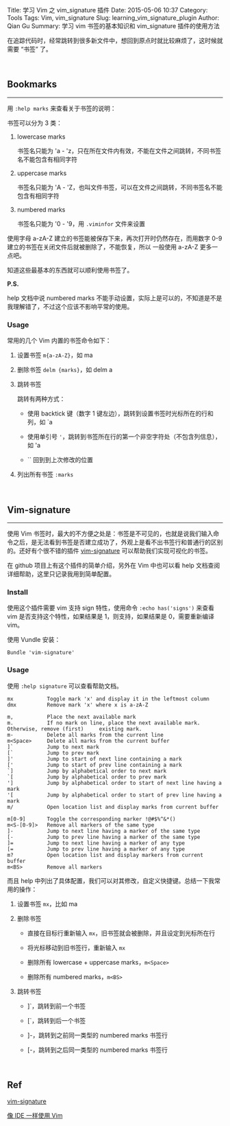 Title: 学习 Vim 之 vim_signature 插件 
Date: 2015-05-06 10:37
Category: Tools
Tags: Vim, vim_signature
Slug: learning_vim_signature_plugin
Author: Qian Gu
Summary: 学习 vim 书签的基本知识和 vim_signature 插件的使用方法

在追踪代码时，经常跳转到很多新文件中，想回到原点时就比较麻烦了，这时候就需要 “书签” 了。

<br>

## Bookmarks
* * *

用 `:help marks` 来查看关于书签的说明：

书签可以分为 3 类：

1. lowercase marks

    书签名只能为 'a - 'z，只在所在文件内有效，不能在文件之间跳转，不同书签名不能包含有相同字符

2. uppercase  marks

    书签名只能为 'A - 'Z，也叫文件书签，可以在文件之间跳转，不同书签名不能包含有相同字符

3. numbered marks

    书签名只能为 '0 - '9，用 `.viminfor` 文件来设置

使用字母 a-zA-Z 建立的书签能被保存下来，再次打开时仍然存在，而用数字 0-9 建立的书签在关闭文件后就被删除了，不能恢复，所以 一般使用 a-zA-Z 更多一点吧。

知道这些最基本的东西就可以顺利使用书签了。

**P.S.**

help 文档中说 numbered marks 不能手动设置，实际上是可以的，不知道是不是我理解错了，不过这个应该不影响平常的使用。

### Usage

常用的几个 Vim 内置的书签命令如下：

1. 设置书签 `m{a-zA-Z}`，如 ma

2. 删除书签 `delm {marks}`，如 delm a

3. 跳转书签

    跳转有两种方式：

    + 使用 backtick 键（数字 1 键左边），跳转到设置书签时光标所在的行和列，如 `a

    + 使用单引号 `'`，跳转到书签所在行的第一个非空字符处（不包含列信息），如 'a

    + `` 回到到上次修改的位置

4. 列出所有书签 `:marks`

<br>

## Vim-signature
* * *

使用 Vim 书签时，最大的不方便之处是：书签是不可见的，也就是说我们输入命令之后，是无法看到书签是否建立成功了，外观上是看不出书签行和普通行的区别的。还好有个很不错的插件 [vim-signature][vim-signature] 可以帮助我们实现可视化的书签。

在 github 项目上有这个插件的简单介绍，另外在 Vim 中也可以看 help 文档查阅详细帮助，这里只记录我用到简单配置。

### Install

使用这个插件需要 vim 支持 sign 特性，使用命令 `:echo has('signs')` 来查看 vim 是否支持这个特性，如果结果是 1，则支持，如果结果是 0，需要重新编译 vim。

使用 Vundle 安装：

    Bundle 'vim-signature'

### Usage

使用 `:help signature` 可以查看帮助文档。
    
    mx           Toggle mark 'x' and display it in the leftmost column
    dmx          Remove mark 'x' where x is a-zA-Z
    
    m,           Place the next available mark
    m.           If no mark on line, place the next available mark. Otherwise, remove (first)     existing mark.
    m-           Delete all marks from the current line
    m<Space>     Delete all marks from the current buffer
    ]`           Jump to next mark
    [`           Jump to prev mark
    ]'           Jump to start of next line containing a mark
    ['           Jump to start of prev line containing a mark
    `]           Jump by alphabetical order to next mark
    `[           Jump by alphabetical order to prev mark
    ']           Jump by alphabetical order to start of next line having a mark
    '[           Jump by alphabetical order to start of prev line having a mark
    m/           Open location list and display marks from current buffer
    
    m[0-9]       Toggle the corresponding marker !@#$%^&*()
    m<S-[0-9]>   Remove all markers of the same type
    ]-           Jump to next line having a marker of the same type
    [-           Jump to prev line having a marker of the same type
    ]=           Jump to next line having a marker of any type
    [=           Jump to prev line having a marker of any type
    m?           Open location list and display markers from current buffer
    m<BS>        Remove all markers

而且 help 中列出了具体配置，我们可以对其修改，自定义快捷键。总结一下我常用的操作：

1. 设置书签 `mx`，比如 ma

2. 删除书签

    + 直接在目标行重新输入 `mx`，旧书签就会被删除，并且设定到光标所在行

    + 将光标移动到旧书签行，重新输入 `mx`

    + 删除所有 lowercase + uppercase marks，`m<Space>`

    + 删除所有 numbered marks，`m<BS>`

3. 跳转书签

    + ]`，跳转到前一个书签

    + [`，跳转到后一个书签

    + ]-，跳转到之前同一类型的 numbered marks 书签行

    + [-，跳转到之后同一类型的 numbered marks 书签行

[vim-signature]: https://github.com/kshenoy/vim-signature

<br>

## Ref

[vim-signature][vim-signature]

[像 IDE 一样使用 Vim](http://www.tuicool.com/articles/f6feae)
